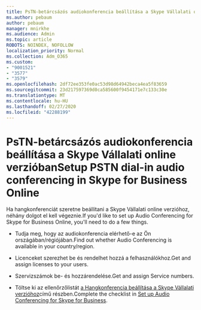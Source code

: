 ```yaml
---
title: PsTN-betárcsázós audiokonferencia beállítása a Skype Vállalati online verzióban
ms.author: pebaum
author: pebaum
manager: mnirkhe
ms.audience: Admin
ms.topic: article
ROBOTS: NOINDEX, NOFOLLOW
localization_priority: Normal
ms.collection: Adm_O365
ms.custom:
- "9001521"
- "3577"
- "3579"
ms.openlocfilehash: 2df72ee353fe0ac53d98d64942beca4ea5f83659
ms.sourcegitcommit: 23d217597369d0ca585600f9454171e7c133c30e
ms.translationtype: MT
ms.contentlocale: hu-HU
ms.lasthandoff: 02/27/2020
ms.locfileid: "42288199"
---
```

# <a name="setup-pstn-dial-in-audio-conferencing-in-skype-for-business-online"></a><span data-ttu-id="c8af3-102">PsTN-betárcsázós audiokonferencia beállítása a Skype Vállalati online verzióban</span><span class="sxs-lookup"><span data-stu-id="c8af3-102">Setup PSTN dial-in audio conferencing in Skype for Business Online</span></span>

<span data-ttu-id="c8af3-103">Ha hangkonferenciát szeretne beállítani a Skype Vállalati online verzióhoz, néhány dolgot el kell végeznie.</span><span class="sxs-lookup"><span data-stu-id="c8af3-103">If you'd like to set up Audio Conferencing for Skype for Business Online, you'll need to do a few things.</span></span> 

- <span data-ttu-id="c8af3-104">Tudja meg, hogy az audiokonferencia elérhető-e az Ön országában/régiójában.</span><span class="sxs-lookup"><span data-stu-id="c8af3-104">Find out whether Audio Conferencing is available in your country/region.</span></span>

- <span data-ttu-id="c8af3-105">Licenceket szerezhet be és rendelhet hozzá a felhasználókhoz.</span><span class="sxs-lookup"><span data-stu-id="c8af3-105">Get and assign licenses to your users.</span></span>

- <span data-ttu-id="c8af3-106">Szervizszámok be- és hozzárendelése.</span><span class="sxs-lookup"><span data-stu-id="c8af3-106">Get and assign Service numbers.</span></span>

- <span data-ttu-id="c8af3-107">Töltse ki az ellenőrzőlistát [a Hangkonferencia beállítása a Skype Vállalati verzióhoz](https://docs.microsoft.com/SkypeForBusiness/audio-conferencing-in-office-365/set-up-audio-conferencing)című részben.</span><span class="sxs-lookup"><span data-stu-id="c8af3-107">Complete the checklist in [Set up Audio Conferencing for Skype for Business](https://docs.microsoft.com/SkypeForBusiness/audio-conferencing-in-office-365/set-up-audio-conferencing).</span></span>
